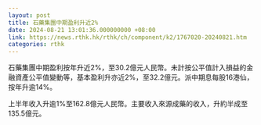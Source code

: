 ```yaml
---
layout: post
title: 石藥集團中期盈利升近2%
date: 2024-08-21 13:01:36.000000000 +08:00
link: https://news.rthk.hk/rthk/ch/component/k2/1767020-20240821.htm
categories: rthk
---
```


石藥集團中期盈利按年升近2%，至30.2億元人民幣。未計按公平值計入損益的金融資產公平值變動等，基本盈利升亦近2%，至32.2億元。派中期息每股16港仙，按年升逾14%。

上半年收入升逾1%至162.8億元人民幣。主要收入來源成藥的收入，升約半成至135.5億元。
